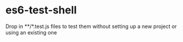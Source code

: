 # es6-test-shell
Drop in **/*.test.js files to test them without setting up a new project or using an existing one
